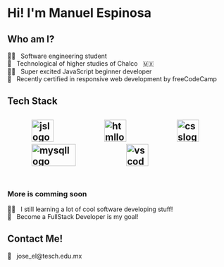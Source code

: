 <h1>Hi! I'm Manuel Espinosa</h1>

<h2>Who am I?</h2>

👨‍🎓 &nbsp; Software engineering student <br>
🏫 &nbsp; Technological of higher studies of Chalco &nbsp; 🇲🇽<br>
🏋️‍♂️ &nbsp; Super excited JavaScript beginner developer <br>
📜 &nbsp; Recently certified in responsive web development by freeCodeCamp <br>


<h2>Tech Stack<h2>
<div>
<img src="https://i.ibb.co/BNC7vs8/jslogo.png" alt="jslogo" width="50" height="50" hspace="55">
<img src="https://i.ibb.co/685Zbq6/htmllogo.png" alt="htmllogo" width="50" height="50" hspace="55">
<img src="https://i.ibb.co/MSWgbNW/csslogo.png" alt="csslogo" width="50" height="50" hspace="55">
<img src="https://i.ibb.co/gwJHMfk/mysqllogo.png" alt="mysqllogo" width="100" height="50" hspace="55">
<img src="https://i.ibb.co/QMpRVgj/vscodelogo.png" alt="vscodelogo" width="50" height="50" hspace="55">
</div>
<br>
<h3>More is comming soon</h3>
🧗‍♂ &nbsp; I still learning a lot of cool software developing stuff! <br>
🎯 &nbsp; Become a FullStack Developer is my goal!<br>

<h2>Contact Me!</h2>
💌 &nbsp; jose_el@tesch.edu.mx
  

 

 

